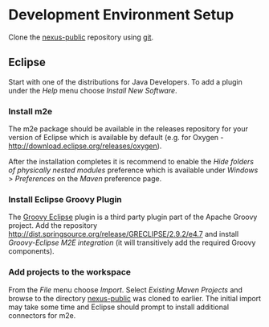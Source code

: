 # Development Environment Setup

Clone the [nexus-public](https://github.com/sonatype/nexus-public) repository using [git](https://git-scm.com/).

## Eclipse

Start with one of the distributions for Java Developers. To add a plugin under the *Help* menu choose *Install New Software*.

### Install m2e 

The m2e package should be available in the releases repository for your version of Eclipse which is available by default (e.g. for Oxygen - http://download.eclipse.org/releases/oxygen).

After the installation completes it is recommend to enable the *Hide folders of physically nested modules* preference which is available under *Windows* > *Preferences* on the *Maven* preference page.

### Install Eclipse Groovy Plugin

The [Groovy Eclipse](https://github.com/groovy/groovy-eclipse) plugin is a third party plugin part of the Apache Groovy project. Add the repository http://dist.springsource.org/release/GRECLIPSE/2.9.2/e4.7 and install *Groovy-Eclipse M2E integration* (it will transitively add the required Groovy components).

### Add projects to the workspace

From the *File* menu choose *Import*. Select *Existing Maven Projects* and browse to the directory [nexus-public](https://github.com/sonatype/nexus-public) was cloned to earlier. The initial import may take some time and Eclipse should prompt to install additional connectors for m2e.
